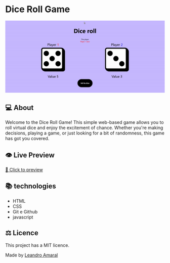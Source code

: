 # Dice Roll Game

<div align="center">

![preview](./.github/Dice-roll-preview.gif)

</div>

## 💻 About

Welcome to the Dice Roll Game! This simple web-based game allows you to roll virtual dice and enjoy the excitement of chance. Whether you're making decisions, playing a game, or just looking for a bit of randomness, this game has got you covered.

## 👁️ Live Preview

[🔗 Click to preview](https://leanddo.github.io/Dice-roll/)

## 📚 technologies

- HTML
- CSS
- Git e Github
- javascript


## ⚖ Licence

This project has a MIT licence.

Made by [Leandro Amaral](https://github.com/Leanddo)